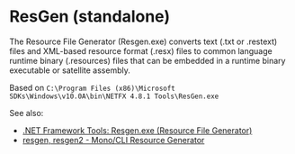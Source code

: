 # ResGen (standalone)
The Resource File Generator (Resgen.exe) converts text (.txt or .restext) files and XML-based resource format (.resx) files to common language runtime binary (.resources) files that can be embedded in a runtime binary executable or satellite assembly.

Based on `C:\Program Files (x86)\Microsoft SDKs\Windows\v10.0A\bin\NETFX 4.8.1 Tools\ResGen.exe`

See also:
* [.NET Framework Tools: Resgen.exe (Resource File Generator)](https://docs.microsoft.com/en-us/dotnet/framework/tools/resgen-exe-resource-file-generator)
* [resgen, resgen2 - Mono/CLI Resource Generator](https://linux.die.net/man/1/resgen)
